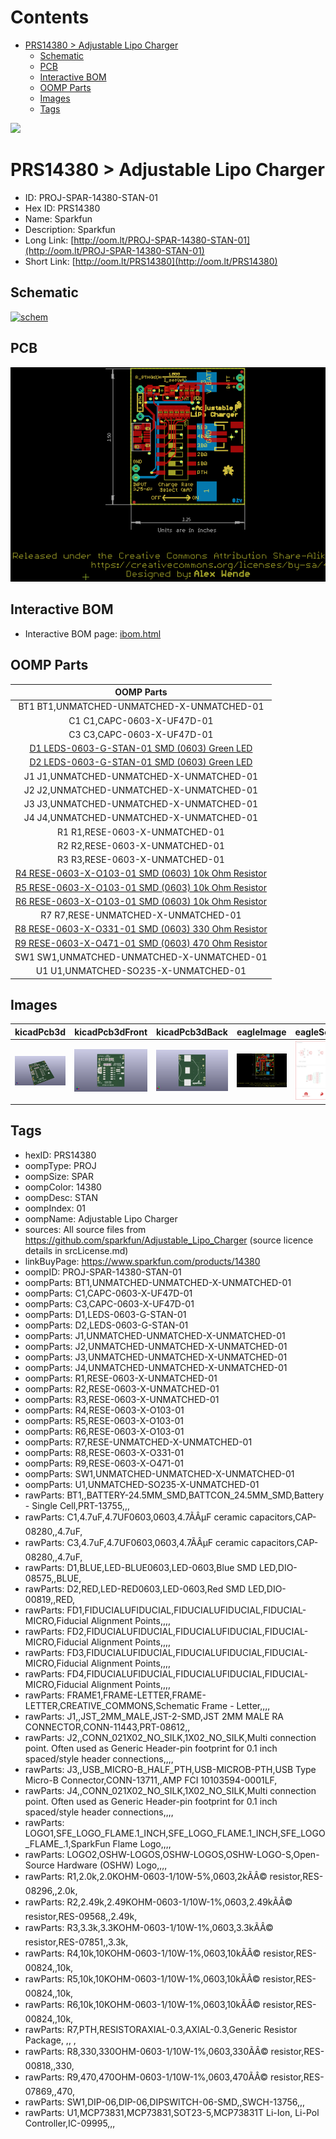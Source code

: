 



Contents
========

* [PRS14380 > Adjustable Lipo Charger](#prs14380--adjustable-lipo-charger)
	* [Schematic](#schematic)
	* [PCB](#pcb)
	* [Interactive BOM](#interactive-bom)
	* [OOMP Parts](#oomp-parts)
	* [Images](#images)
	* [Tags](#tags)
  
![][im]
# PRS14380 > Adjustable Lipo Charger

- ID: PROJ-SPAR-14380-STAN-01
- Hex ID: PRS14380
- Name: Sparkfun
- Description: Sparkfun
- Long Link: [http://oom.lt/PROJ-SPAR-14380-STAN-01](http://oom.lt/PROJ-SPAR-14380-STAN-01)
- Short Link: [http://oom.lt/PRS14380](http://oom.lt/PRS14380)

## Schematic
  
[![schem](eagleSchemImage.png)](eagleSchemImage.png)
## PCB
  
[![pcb](eagleImage.png)](eagleImage.png)
## Interactive BOM

- Interactive BOM page: [ibom.html](https://htmlpreview.github.io/?https://github.com/oomlout/oomlout_OOMP_projects/blob/main/PROJ-SPAR-14380-STAN-01/kicad/bom/ibom.html)

## OOMP Parts
  

|OOMP Parts|
| :---: |
|BT1 BT1,UNMATCHED-UNMATCHED-X-UNMATCHED-01|
|C1 C1,CAPC-0603-X-UF47D-01|
|C3 C3,CAPC-0603-X-UF47D-01|
|[D1 LEDS-0603-G-STAN-01 SMD (0603) Green LED](https://github.com/oomlout/oomlout_OOMP_parts/tree/main/LEDS-0603-G-STAN-01/)|
|[D2 LEDS-0603-G-STAN-01 SMD (0603) Green LED](https://github.com/oomlout/oomlout_OOMP_parts/tree/main/LEDS-0603-G-STAN-01/)|
|J1 J1,UNMATCHED-UNMATCHED-X-UNMATCHED-01|
|J2 J2,UNMATCHED-UNMATCHED-X-UNMATCHED-01|
|J3 J3,UNMATCHED-UNMATCHED-X-UNMATCHED-01|
|J4 J4,UNMATCHED-UNMATCHED-X-UNMATCHED-01|
|R1 R1,RESE-0603-X-UNMATCHED-01|
|R2 R2,RESE-0603-X-UNMATCHED-01|
|R3 R3,RESE-0603-X-UNMATCHED-01|
|[R4 RESE-0603-X-O103-01 SMD (0603) 10k Ohm Resistor](https://github.com/oomlout/oomlout_OOMP_parts/tree/main/RESE-0603-X-O103-01/)|
|[R5 RESE-0603-X-O103-01 SMD (0603) 10k Ohm Resistor](https://github.com/oomlout/oomlout_OOMP_parts/tree/main/RESE-0603-X-O103-01/)|
|[R6 RESE-0603-X-O103-01 SMD (0603) 10k Ohm Resistor](https://github.com/oomlout/oomlout_OOMP_parts/tree/main/RESE-0603-X-O103-01/)|
|R7 R7,RESE-UNMATCHED-X-UNMATCHED-01|
|[R8 RESE-0603-X-O331-01 SMD (0603) 330 Ohm Resistor](https://github.com/oomlout/oomlout_OOMP_parts/tree/main/RESE-0603-X-O331-01/)|
|[R9 RESE-0603-X-O471-01 SMD (0603) 470 Ohm Resistor](https://github.com/oomlout/oomlout_OOMP_parts/tree/main/RESE-0603-X-O471-01/)|
|SW1 SW1,UNMATCHED-UNMATCHED-X-UNMATCHED-01|
|U1 U1,UNMATCHED-SO235-X-UNMATCHED-01|

## Images
  
  

|kicadPcb3d|kicadPcb3dFront|kicadPcb3dBack|eagleImage|eagleSchemImage|
| :---: | :---: | :---: | :---: | :---: |
|[![kicadPcb3d](kicadPcb3d_140.png)](kicadPcb3d.png)|[![kicadPcb3dFront](kicadPcb3dFront_140.png)](kicadPcb3dFront.png)|[![kicadPcb3dBack](kicadPcb3dBack_140.png)](kicadPcb3dBack.png)|[![eagleImage](eagleImage_140.png)](eagleImage.png)|[![eagleSchemImage](eagleSchemImage_140.png)](eagleSchemImage.png)|

## Tags

- hexID: PRS14380
- oompType: PROJ
- oompSize: SPAR
- oompColor: 14380
- oompDesc: STAN
- oompIndex: 01
- oompName: Adjustable Lipo Charger
- sources: All source files from https://github.com/sparkfun/Adjustable_Lipo_Charger (source licence details in srcLicense.md)
- linkBuyPage: https://www.sparkfun.com/products/14380
- oompID: PROJ-SPAR-14380-STAN-01
- oompParts: BT1,UNMATCHED-UNMATCHED-X-UNMATCHED-01
- oompParts: C1,CAPC-0603-X-UF47D-01
- oompParts: C3,CAPC-0603-X-UF47D-01
- oompParts: D1,LEDS-0603-G-STAN-01
- oompParts: D2,LEDS-0603-G-STAN-01
- oompParts: J1,UNMATCHED-UNMATCHED-X-UNMATCHED-01
- oompParts: J2,UNMATCHED-UNMATCHED-X-UNMATCHED-01
- oompParts: J3,UNMATCHED-UNMATCHED-X-UNMATCHED-01
- oompParts: J4,UNMATCHED-UNMATCHED-X-UNMATCHED-01
- oompParts: R1,RESE-0603-X-UNMATCHED-01
- oompParts: R2,RESE-0603-X-UNMATCHED-01
- oompParts: R3,RESE-0603-X-UNMATCHED-01
- oompParts: R4,RESE-0603-X-O103-01
- oompParts: R5,RESE-0603-X-O103-01
- oompParts: R6,RESE-0603-X-O103-01
- oompParts: R7,RESE-UNMATCHED-X-UNMATCHED-01
- oompParts: R8,RESE-0603-X-O331-01
- oompParts: R9,RESE-0603-X-O471-01
- oompParts: SW1,UNMATCHED-UNMATCHED-X-UNMATCHED-01
- oompParts: U1,UNMATCHED-SO235-X-UNMATCHED-01
- rawParts: BT1,,BATTERY-24.5MM_SMD,BATTCON_24.5MM_SMD,Battery - Single Cell,PRT-13755,,,
- rawParts: C1,4.7uF,4.7UF0603,0603,4.7ÃÂµF ceramic capacitors,CAP-08280,,4.7uF,
- rawParts: C3,4.7uF,4.7UF0603,0603,4.7ÃÂµF ceramic capacitors,CAP-08280,,4.7uF,
- rawParts: D1,BLUE,LED-BLUE0603,LED-0603,Blue SMD LED,DIO-08575,,BLUE,
- rawParts: D2,RED,LED-RED0603,LED-0603,Red SMD LED,DIO-00819,,RED,
- rawParts: FD1,FIDUCIALUFIDUCIAL,FIDUCIALUFIDUCIAL,FIDUCIAL-MICRO,Fiducial Alignment Points,,,,
- rawParts: FD2,FIDUCIALUFIDUCIAL,FIDUCIALUFIDUCIAL,FIDUCIAL-MICRO,Fiducial Alignment Points,,,,
- rawParts: FD3,FIDUCIALUFIDUCIAL,FIDUCIALUFIDUCIAL,FIDUCIAL-MICRO,Fiducial Alignment Points,,,,
- rawParts: FD4,FIDUCIALUFIDUCIAL,FIDUCIALUFIDUCIAL,FIDUCIAL-MICRO,Fiducial Alignment Points,,,,
- rawParts: FRAME1,FRAME-LETTER,FRAME-LETTER,CREATIVE_COMMONS,Schematic Frame - Letter,,,,
- rawParts: J1,,JST_2MM_MALE,JST-2-SMD,JST 2MM MALE RA CONNECTOR,CONN-11443,PRT-08612,,
- rawParts: J2,,CONN_021X02_NO_SILK,1X02_NO_SILK,Multi connection point. Often used as Generic Header-pin footprint for 0.1 inch spaced/style header connections,,,,
- rawParts: J3,,USB_MICRO-B_HALF_PTH,USB-MICROB-PTH,USB Type Micro-B Connector,CONN-13711,,AMP FCI 10103594-0001LF,
- rawParts: J4,,CONN_021X02_NO_SILK,1X02_NO_SILK,Multi connection point. Often used as Generic Header-pin footprint for 0.1 inch spaced/style header connections,,,,
- rawParts: LOGO1,SFE_LOGO_FLAME.1_INCH,SFE_LOGO_FLAME.1_INCH,SFE_LOGO_FLAME_.1,SparkFun Flame Logo,,,,
- rawParts: LOGO2,OSHW-LOGOS,OSHW-LOGOS,OSHW-LOGO-S,Open-Source Hardware (OSHW) Logo,,,,
- rawParts: R1,2.0k,2.0KOHM-0603-1/10W-5%,0603,2kÃÂ© resistor,RES-08296,,2.0k,
- rawParts: R2,2.49k,2.49KOHM-0603-1/10W-1%,0603,2.49kÃÂ© resistor,RES-09568,,2.49k,
- rawParts: R3,3.3k,3.3KOHM-0603-1/10W-1%,0603,3.3kÃÂ© resistor,RES-07851,,3.3k,
- rawParts: R4,10k,10KOHM-0603-1/10W-1%,0603,10kÃÂ© resistor,RES-00824,,10k,
- rawParts: R5,10k,10KOHM-0603-1/10W-1%,0603,10kÃÂ© resistor,RES-00824,,10k,
- rawParts: R6,10k,10KOHM-0603-1/10W-1%,0603,10kÃÂ© resistor,RES-00824,,10k,
- rawParts: R7,PTH,RESISTORAXIAL-0.3,AXIAL-0.3,Generic Resistor Package, ,, ,
- rawParts: R8,330,330OHM-0603-1/10W-1%,0603,330ÃÂ© resistor,RES-00818,,330,
- rawParts: R9,470,470OHM-0603-1/10W-1%,0603,470ÃÂ© resistor,RES-07869,,470,
- rawParts: SW1,DIP-06,DIP-06,DIPSWITCH-06-SMD,,SWCH-13756,,,
- rawParts: U1,MCP73831,MCP73831,SOT23-5,MCP73831T Li-Ion, Li-Pol Controller,IC-09995,,,



[im]: kicadPcb3d_450.png
